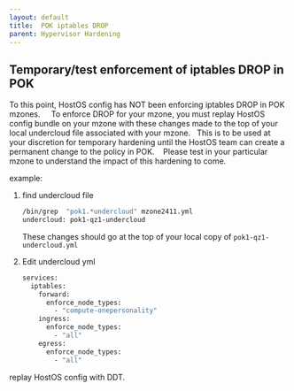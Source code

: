 ```yaml
---
layout: default
title:  POK iptables DROP
parent: Hypervisor Hardening
---
```



## Temporary/test enforcement of iptables DROP in POK

To this point, HostOS config has NOT been enforcing iptables DROP in POK mzones.     To enforce DROP for your mzone, you must replay HostOS config bundle on your mzone with these changes made to the top of your local undercloud file associated with your mzone.   This is to be used at your discretion for temporary hardening until the HostOS team can create a permanent change to the policy in POK.    Please test in your particular mzone to understand the impact of this hardening to come.  
  
example:

1. find undercloud file

    ```bash
    /bin/grep  "pok1.*undercloud" mzone2411.yml
    undercloud: pok1-qz1-undercloud
      ```

    These changes should go at the top of your local copy of `pok1-qz1-undercloud.yml`

2. Edit undercloud yml

      ```bash
      services:
        iptables:
          forward:
            enforce_node_types:
              - "compute-onepersonality"
          ingress:
            enforce_node_types:
              - "all"
          egress:
            enforce_node_types:
              - "all"
      ```
  
replay HostOS config with DDT.
